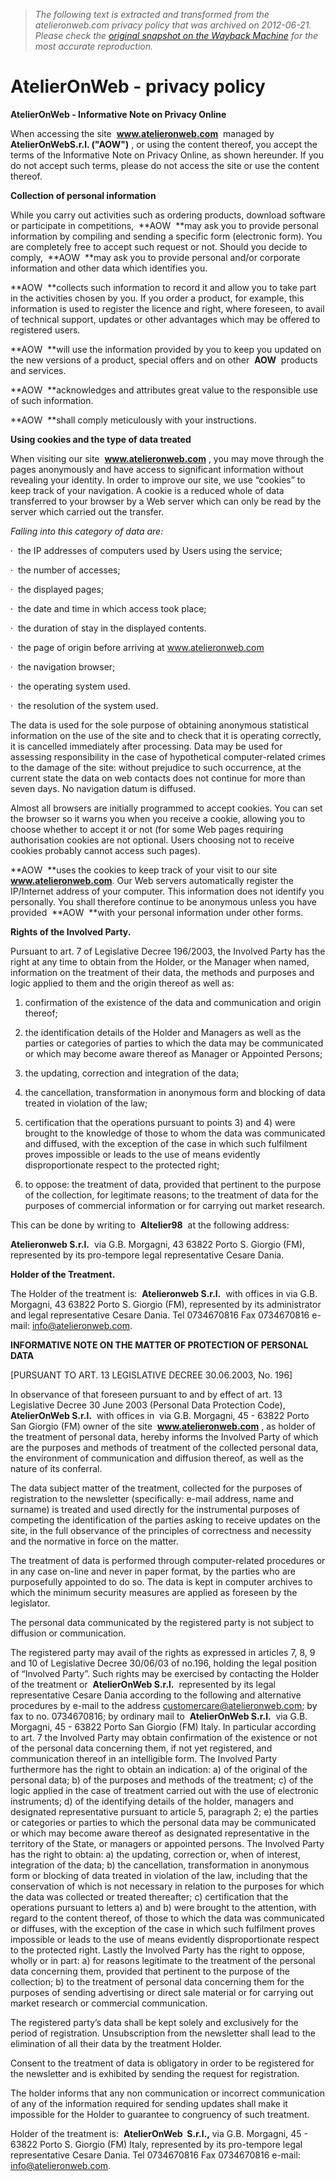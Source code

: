 > *The following text is extracted and transformed from the atelieronweb.com privacy policy that was archived on 2012-06-21. Please check the [original snapshot on the Wayback Machine](https://web.archive.org/web/20120621103916id_/http%3A//www.atelieronweb.com/eng/content/privacy_policy) for the most accurate reproduction.*

# AtelierOnWeb - privacy policy

**AtelierOnWeb - Informative Note on Privacy Online**

When accessing the site  **www.atelieronweb.com**  managed by  **AtelierOnWebS.r.l. ("AOW")** , or using the content thereof, you accept the terms of the Informative Note on Privacy Online, as shown hereunder. If you do not accept such terms, please do not access the site or use the content thereof.

  


 **Collection of personal information**

While you carry out activities such as ordering products, download software or participate in competitions,  **AOW  **may ask you to provide personal information by compiling and sending a specific form (electronic form). You are completely free to accept such request or not. Should you decide to comply,  **AOW  **may ask you to provide personal and/or corporate information and other data which identifies you.

**AOW  **collects such information to record it and allow you to take part in the activities chosen by you. If you order a product, for example, this information is used to register the licence and right, where foreseen, to avail of technical support, updates or other advantages which may be offered to registered users.

**AOW  **will use the information provided by you to keep you updated on the new versions of a product, special offers and on other  **AOW**  products and services.

**AOW  **acknowledges and attributes great value to the responsible use of such information.

**AOW  **shall comply meticulously with your instructions.

 **Using cookies and the type of data treated**

  


When visiting our site  **www.atelieronweb.com** , you may move through the pages anonymously and have access to significant information without revealing your identity. In order to improve our site, we use “cookies” to keep track of your navigation. A cookie is a reduced whole of data transferred to your browser by a Web server which can only be read by the server which carried out the transfer.

_Falling into this category of data are:_

  


·  the IP addresses of computers used by Users using the service;

·  the number of accesses;

·  the displayed pages;

·  the date and time in which access took place;

·  the duration of stay in the displayed contents.

·  the page of origin before arriving at www.atelieronweb.com

·  the navigation browser;

·  the operating system used.

·  the resolution of the system used.

  


The data is used for the sole purpose of obtaining anonymous statistical information on the use of the site and to check that it is operating correctly, it is cancelled immediately after processing. Data may be used for assessing responsibility in the case of hypothetical computer-related crimes to the damage of the site: without prejudice to such occurrence, at the current state the data on web contacts does not continue for more than seven days. No navigation datum is diffused.

Almost all browsers are initially programmed to accept cookies. You can set the browser so it warns you when you receive a cookie, allowing you to choose whether to accept it or not (for some Web pages requiring authorisation cookies are not optional. Users choosing not to receive cookies probably cannot access such pages).

 **AOW  **uses the cookies to keep track of your visit to our site  **www.atelieronweb.com**. Our Web servers automatically register the IP/Internet address of your computer. This information does not identify you personally. You shall therefore continue to be anonymous unless you have provided  **AOW  **with your personal information under other forms.

 **Rights of the Involved Party.**

  


Pursuant to art. 7 of Legislative Decree 196/2003, the Involved Party has the right at any time to obtain from the Holder, or the Manager when named, information on the treatment of their data, the methods and purposes and logic applied to them and the origin thereof as well as:

1) confirmation of the existence of the data and communication and origin thereof;

2) the identification details of the Holder and Managers as well as the parties or categories of parties to which the data may be communicated or which may become aware thereof as Manager or Appointed Persons;

3) the updating, correction and integration of the data;

4) the cancellation, transformation in anonymous form and blocking of data treated in violation of the law;

5) certification that the operations pursuant to points 3) and 4) were brought to the knowledge of those to whom the data was communicated and diffused, with the exception of the case in which such fulfilment proves impossible or leads to the use of means evidently disproportionate respect to the protected right;

6) to oppose: the treatment of data, provided that pertinent to the purpose of the collection, for legitimate reasons; to the treatment of data for the purposes of commercial information or for carrying out market research.

  


This can be done by writing to  **Altelier98**  at the following address:

**Atelieronweb S.r.l.**  via G.B. Morgagni, 43 63822 Porto S. Giorgio (FM), represented by its pro-tempore legal representative Cesare Dania.

**Holder of the Treatment.**

The Holder of the treatment is:  **Atelieronweb S.r.l.**  with offices in via G.B. Morgagni, 43 63822 Porto S. Giorgio (FM), represented by its administrator and legal representative Cesare Dania. Tel 0734670816 Fax 0734670816 e-mail: info@atelieronweb.com.

**INFORMATIVE NOTE ON THE MATTER OF PROTECTION OF PERSONAL DATA**

  


[PURSUANT TO ART. 13 LEGISLATIVE DECREE 30.06.2003, No. 196]

In observance of that foreseen pursuant to and by effect of art. 13 Legislative Decree 30 June 2003 (Personal Data Protection Code),  **AtelierOnWeb S.r.l.**  with offices in  via G.B. Morgagni, 45 - 63822 Porto San Giorgio (FM) owner of the site  **www.atelieronweb.com** , as holder of the treatment of personal data, hereby informs the Involved Party of which are the purposes and methods of treatment of the collected personal data, the environment of communication and diffusion thereof, as well as the nature of its conferral. 

The data subject matter of the treatment, collected for the purposes of registration to the newsletter (specifically: e-mail address, name and surname) is treated and used directly for the instrumental purposes of competing the identification of the parties asking to receive updates on the site, in the full observance of the principles of correctness and necessity and the normative in force on the matter.

The treatment of data is performed through computer-related procedures or in any case on-line and never in paper format, by the parties who are purposefully appointed to do so. The data is kept in computer archives to which the minimum security measures are applied as foreseen by the legislator.

The personal data communicated by the registered party is not subject to diffusion or communication. 

The registered party may avail of the rights as expressed in articles 7, 8, 9 and 10 of Legislative Decree 30/06/03 of no.196, holding the legal position of “Involved Party”. Such rights may be exercised by contacting the Holder of the treatment or  **AtelierOnWeb S.r.l.**  represented by its legal representative Cesare Dania according to the following and alternative procedures by e-mail to the address customercare@atelieronweb.com; by fax to no. 0734670816; by ordinary mail to  **AtelierOnWeb S.r.l.**  via G.B. Morgagni, 45 - 63822 Porto San Giorgio (FM) Italy. In particular according to art. 7 the Involved Party may obtain confirmation of the existence or not of the personal data concerning them, if not yet registered, and communication thereof in an intelligible form. The Involved Party furthermore has the right to obtain an indication: a) of the original of the personal data; b) of the purposes and methods of the treatment; c) of the logic applied in the case of treatment carried out with the use of electronic instruments; d) of the identifying details of the holder, managers and designated representative pursuant to article 5, paragraph 2; e) the parties or categories or parties to which the personal data may be communicated or which may become aware thereof as designated representative in the territory of the State, or managers or appointed persons. The Involved Party has the right to obtain: a) the updating, correction or, when of interest, integration of the data; b) the cancellation, transformation in anonymous form or blocking of data treated in violation of the law, including that the conservation of which is not necessary in relation to the purposes for which the data was collected or treated thereafter; c) certification that the operations pursuant to letters a) and b) were brought to the attention, with regard to the content thereof, of those to which the data was communicated or diffuses, with the exception of the case in which such fulfilment proves impossible or leads to the use of means evidently disproportionate respect to the protected right. Lastly the Involved Party has the right to oppose, wholly or in part: a) for reasons legitimate to the treatment of the personal data concerning them, provided that pertinent to the purpose of the collection; b) to the treatment of personal data concerning them for the purposes of sending advertising or direct sale material or for carrying out market research or commercial communication. 

The registered party’s data shall be kept solely and exclusively for the period of registration. Unsubscription from the newsletter shall lead to the elimination of all their data by the treatment Holder. 

Consent to the treatment of data is obligatory in order to be registered for the newsletter and is exhibited by sending the request for registration.

The holder informs that any non communication or incorrect communication of any of the information required for sending updates shall make it impossible for the Holder to guarantee to congruency of such treatment. 

Holder of the treatment is:  **AtelierOnWeb  S.r.l.,** via G.B. Morgagni, 45 - 63822 Porto S. Giorgio (FM) Italy, represented by its pro-tempore legal representative Cesare Dania. Tel 0734670816 Fax 0734670816 e-mail: info@atelieronweb.com.

  

